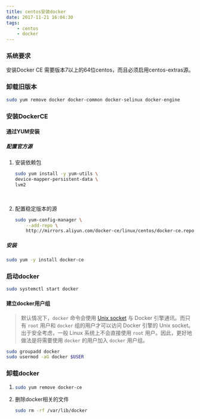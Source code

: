 ```yaml
---
title: centos安装docker
date: 2017-11-21 16:04:30
tags: 
	- centos
	- docker
---
```


### 系统要求

安装Docker CE 需要版本7以上的64位centos，而且必须启用centos-extras源。

### 卸载旧版本

```bash
sudo yum remove docker docker-common docker-selinux docker-engine
```

### 安装DockerCE

#### 通过YUM安装

##### 配置官方源

1. 安装依赖包

   ```Bash
   sudo yum install -y yum-utils \
   device-mapper-persistent-data \
   lvm2
   ```

   ​

2. 配置稳定版本的源

   ```bash
   sudo yum-config-manager \
       --add-repo \
       http://mirrors.aliyun.com/docker-ce/linux/centos/docker-ce.repo(官方源https://download.docker.com/linux/centos/docker-ce.repo比较慢）
   ```

##### 安装

```bash
sudo yum -y install docker-ce
```



### 启动docker

```Bash
sudo systemctl start docker
```

#### 建立docker用户组

> 默认情况下，`docker` 命令会使用 [Unix socket](https://en.wikipedia.org/wiki/Unix_domain_socket) 与 Docker 引擎通讯。而只有 `root` 用户和 `docker` 组的用户才可以访问 Docker 引擎的 Unix socket。出于安全考虑，一般 Linux 系统上不会直接使用 `root` 用户。因此，更好地做法是将需要使用 `docker` 的用户加入 `docker` 用户组。

```Bash
sudo groupadd docker
sudo usermod -aG docker $USER
```



### 卸载docker

1. ```bash
   sudo yum remove docker-ce
   ```

2. 删除docker相关的文件

   ```Bash
   sudo rm -rf /var/lib/docker
   ```

   ​